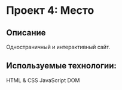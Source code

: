 # Проект 4: Место

## Описание
Одностраничный и интерактивный сайт.

## Используемые технологии:
HTML & CSS
JavaScript
DOM
